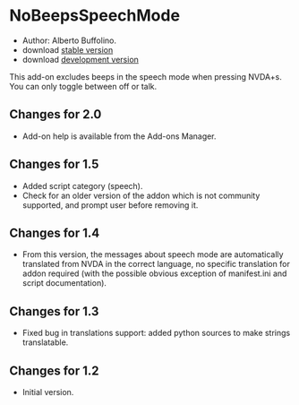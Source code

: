 # NoBeepsSpeechMode #
*	 Author: Alberto Buffolino.
*	 download [stable version][1]
*	 download [development version][2]

This add-on excludes beeps in the speech mode when pressing NVDA+s.
You can only toggle between off or talk.

## Changes for 2.0 ##
*	 Add-on help is available from the Add-ons Manager.

## Changes for 1.5 ##
*	 Added script category (speech).
*	 Check for an older version of the addon which is not community supported, and prompt user before removing it.

## Changes for 1.4 ##
*	 From this version, the messages about speech mode are automatically translated from NVDA in the correct language, no specific translation for addon required (with the possible obvious exception of manifest.ini and script documentation).

## Changes for 1.3 ##
*	 Fixed bug in translations support: added python sources to make strings translatable.

## Changes for 1.2 ##
*	 Initial version.

[1]: http://addons.nvda-project.org/files/get.php?file=nb

[2]: http://addons.nvda-project.org/files/get.php?file=nb-dev

